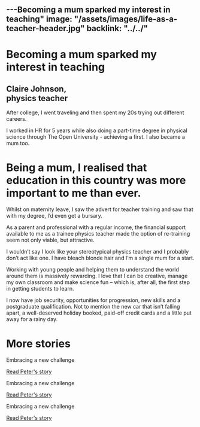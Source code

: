 ---Becoming a mum sparked my interest in teaching"
image: "/assets/images/life-as-a-teacher-header.jpg"
backlink: "../../"
---

<div class="content-wrapper">
    <div class="content__right">
    </div>
    <div class="content__left">
        <div class="stories">
            <h1>Becoming a mum sparked my interest in teaching</h1>
            <div class="story-header">
                <div class="story-header__thumb" style="background-image:url('/assets/images/stories/stories-claire.jpg')"></div>
                <div class="story-header__label">
                    <h2>Claire Johnson, <br/>physics teacher</h2>
                </div>
            </div>
            <p class="prominent">
                After college, I went traveling and then spent my 20s trying out different careers.
            </p>
            <p>I worked in HR for 5 years while also doing a part-time degree in physical science through The Open University - achieving a first.  I also became a mum too.
            </p>
            <div>
                <div class="quote-block">
                    <span class="icon-quote"></span>
                    <h1>Being a mum, I realised that education in this country was more important to me than ever.<span class="icon-quote quote-close"></span></h1>
                </div>
               <p>
                  Whilst on maternity leave, I saw the advert for teacher training and saw that with my degree, I’d even get a bursary.
                </p>
            </div>
            <p>
              As a parent and professional with a regular income, the financial support available to me as a trainee physics teacher made the option of re-training seem not only viable, but attractive.
            </p>
            <p>
                I wouldn’t say I look like your stereotypical physics teacher and I probably don’t act like one. I have bleach blonde hair and I’m a single mum for a start.
            </p>
            <p> 
                Working with young people and helping them to understand the world around them is massively rewarding. I love that I can be creative, manage my own classroom and make science fun – which is, after all, the first step in getting students to learn.
            </p>
            <p>I now have job security, opportunities for progression, new skills and a postgraduate qualification. Not to mention the new car that isn’t falling apart, a well-deserved holiday booked, paid-off credit cards and a little put away for a rainy day.</p>
        </div>
    </div>
</div>

<div class="more-stories">
    <h1 class="more-stories_header strapline">More stories </h1>
    <div class="more-stories__thumbs">
        <div class="more-stories__thumbs__thumb">
            <a href="/life-as-a-teacher/my-story-into-teaching/career-changers/karens-story">
                <div class="more-stories__thumbs__thumb__img" style="background-image:url('/assets/images/stories-karen.png')"></div>
            </a>
            <div class="more-stories__thumbs__thumb__content">
                <p>Embracing a new challenge</p>
                <a class="git-link" href="#">Read Peter's story  <i class="fas fa-chevron-right"></i></a>
            </div>
        </div>
        <div class="more-stories__thumbs__thumb">
            <a href="/life-as-a-teacher/my-story-into-teaching/career-changers/karens-story">
                <div class="more-stories__thumbs__thumb__img" style="background-image:url('/assets/images/stories-karen.png')"></div>
            </a>
            <div class="more-stories__thumbs__thumb__content">
                <p>Embracing a new challenge</p>
                <a class="git-link" href="#">Read Peter's story  <i class="fas fa-chevron-right"></i></a>
            </div>
        </div>
        <div class="more-stories__thumbs__thumb">
            <a href="/life-as-a-teacher/my-story-into-teaching/career-changers/karens-story">
                <div class="more-stories__thumbs__thumb__img" style="background-image:url('/assets/images/stories-karen.png')"></div>
            </a>
            <div class="more-stories__thumbs__thumb__content">
                <p>Embracing a new challenge</p>
                <a class="git-link" href="/life-as-a-teacher/my-story-into-teaching/career-changers/karens-story">Read Peter's story <i class="fas fa-chevron-right"></i></a>
            </div>
        </div>
    </div>
</div>
